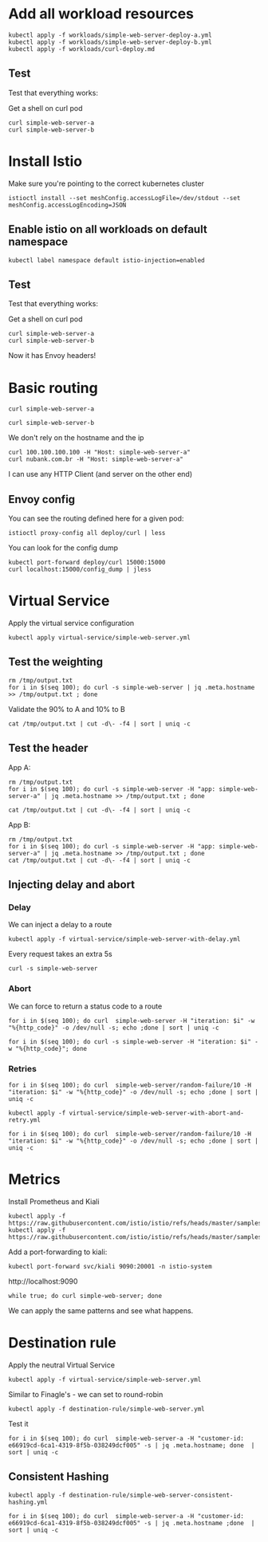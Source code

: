 # Add all workload resources

```shell
kubectl apply -f workloads/simple-web-server-deploy-a.yml
kubectl apply -f workloads/simple-web-server-deploy-b.yml
kubectl apply -f workloads/curl-deploy.md
```

## Test

Test that everything works:

Get a shell on curl pod

```shell
curl simple-web-server-a
curl simple-web-server-b
```

# Install Istio

Make sure you're pointing to the correct kubernetes cluster

```shell
istioctl install --set meshConfig.accessLogFile=/dev/stdout --set meshConfig.accessLogEncoding=JSON
```

## Enable istio on all workloads on default namespace

```shell
kubectl label namespace default istio-injection=enabled
```

## Test

Test that everything works:

Get a shell on curl pod

```shell
curl simple-web-server-a
curl simple-web-server-b
```

Now it has Envoy headers!

# Basic routing

```shell
curl simple-web-server-a
```

```shell
curl simple-web-server-b
```

We don't rely on the hostname and the ip

```shell
curl 100.100.100.100 -H "Host: simple-web-server-a"
curl nubank.com.br -H "Host: simple-web-server-a"
```

I can use any HTTP Client (and server on the other end)

## Envoy config

You can see the routing defined here for a given pod:

```shell
istioctl proxy-config all deploy/curl | less
```

You can look for the config dump

```shell
kubectl port-forward deploy/curl 15000:15000
curl localhost:15000/config_dump | jless
```

# Virtual Service

Apply the virtual service configuration

```shell
kubectl apply virtual-service/simple-web-server.yml
```

## Test the weighting

```shell
rm /tmp/output.txt
for i in $(seq 100); do curl -s simple-web-server | jq .meta.hostname >> /tmp/output.txt ; done
```

Validate the 90% to A and 10% to B

```shell
cat /tmp/output.txt | cut -d\- -f4 | sort | uniq -c
```
## Test the header

App A:

```shell
rm /tmp/output.txt
for i in $(seq 100); do curl -s simple-web-server -H "app: simple-web-server-a" | jq .meta.hostname >> /tmp/output.txt ; done

cat /tmp/output.txt | cut -d\- -f4 | sort | uniq -c
```

App B:

```shell
rm /tmp/output.txt
for i in $(seq 100); do curl -s simple-web-server -H "app: simple-web-server-a" | jq .meta.hostname >> /tmp/output.txt ; done
cat /tmp/output.txt | cut -d\- -f4 | sort | uniq -c
```

## Injecting delay and abort

### Delay

We can inject a delay to a route

```shell
kubectl apply -f virtual-service/simple-web-server-with-delay.yml
```

Every request takes an extra 5s

```shell
curl -s simple-web-server
```

### Abort

We can force to return a status code to a route

```shell
for i in $(seq 100); do curl  simple-web-server -H "iteration: $i" -w "%{http_code}" -o /dev/null -s; echo ;done | sort | uniq -c
```

```shell
for i in $(seq 100); do curl -s simple-web-server -H "iteration: $i" -w "%{http_code}"; done
```

### Retries

```shell
for i in $(seq 100); do curl  simple-web-server/random-failure/10 -H "iteration: $i" -w "%{http_code}" -o /dev/null -s; echo ;done | sort | uniq -c
```

```shell
kubectl apply -f virtual-service/simple-web-server-with-abort-and-retry.yml
```

```shell
for i in $(seq 100); do curl  simple-web-server/random-failure/10 -H "iteration: $i" -w "%{http_code}" -o /dev/null -s; echo ;done | sort | uniq -c
```

# Metrics

Install Prometheus and Kiali

```shell
kubectl apply -f https://raw.githubusercontent.com/istio/istio/refs/heads/master/samples/addons/prometheus.yaml
kubectl apply -f https://raw.githubusercontent.com/istio/istio/refs/heads/master/samples/addons/kiali.yaml
```

Add a port-forwarding to kiali:

```shell
kubectl port-forward svc/kiali 9090:20001 -n istio-system
```

http://localhost:9090

```shell
while true; do curl simple-web-server; done
```

We can apply the same patterns and see what happens.

# Destination rule

Apply the neutral Virtual Service

```shell
kubectl apply -f virtual-service/simple-web-server.yml
```

Similar to Finagle's - we can set to round-robin

```shell
kubectl apply -f destination-rule/simple-web-server.yml
```

Test it

```shell
for i in $(seq 100); do curl  simple-web-server-a -H "customer-id: e66919cd-6ca1-4319-8f5b-038249dcf005" -s | jq .meta.hostname; done  | sort | uniq -c
```

## Consistent Hashing

```shell
kubectl apply -f destination-rule/simple-web-server-consistent-hashing.yml
```

```shell
for i in $(seq 100); do curl  simple-web-server-a -H "customer-id: e66919cd-6ca1-4319-8f5b-038249dcf005" -s | jq .meta.hostname ;done  | sort | uniq -c
```